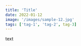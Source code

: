 ```yaml
---
title: 'Title'
date: 2022-01-12
image: '/images/sample-12.jpg'
tags: ['tag-1', 'tag-2', tag-3]
---
```


text
